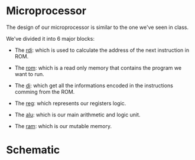 # Microprocessor

The design of our microprocessor is similar to the one we've seen in class.

We've divided it into 6 major blocks:

- The [rdi](rdi): which is used to calculate the address of the next instruction in ROM.

- The [rom](rom): which is a read only memory that contains the program we want to run.

- The [di](decoder): which get all the informations encoded in the instructions comming from the ROM.

- The [reg](reg): which represents our registers logic.

- The [alu](alu): which is our main arithmetic and logic unit.

- The [ram](ram): which is our mutable memory.

# Schematic

<!-- TODO Insert microprocessor schema -->